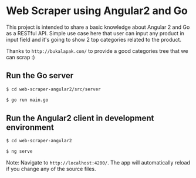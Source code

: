 # Web Scraper using Angular2 and Go

This project is intended to share a basic knowledge about Angular 2 and Go as a RESTful API.
Simple use case here that user can input any product in input field and it's going to show 2 top categories related to the product.

Thanks to `http://bukalapak.com/` to provide a good categories tree that we can scrap :)

## Run the Go server
```sh
$ cd web-scraper-angular2/src/server

$ go run main.go
```

## Run the Angular2 client in development environment
```sh
$ cd web-scraper-angular2

$ ng serve
```

Note: Navigate to `http://localhost:4200/`. The app will automatically reload if you change any of the source files.
